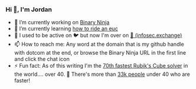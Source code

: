 ### Hi 👋, I'm Jordan

- 🔭 I’m currently working on [Binary Ninja](https://binary.ninja/)
- 🌱 I’m currently learning [how to ride an euc](https://www.myinmotion.com/products/inmotion-v11-electric-unicycle)
- 👯 I used to be active on 🐦 but now I'm over on [🐘 (infosec.exchange)](https://infosec.exchange/@psifertex)
- 📫 How to reach me: Any word at the domain that is my github handle with dotcom at the end, or browse the Binary Ninja URL in the first line and click the chat icon
- ⚡ Fun fact: As of this writing I'm the [70th fastest Rubik's Cube solver](https://logiqx.github.io/wca-ipy-www/Senior_Rankings.html#333) in the world.... over 40. 🤣 There's more than [33k people](https://www.worldcubeassociation.org/persons/2022WIEN01) under 40 who are faster!
